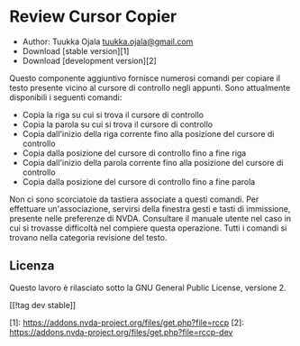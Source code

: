 # Review Cursor Copier #

* Author: Tuukka Ojala <tuukka.ojala@gmail.com>
* Download [stable version][1]
* Download [development version][2]

Questo componente aggiuntivo fornisce numerosi comandi per copiare il testo
presente vicino al cursore di controllo  negli appunti. Sono attualmente
disponibili i seguenti comandi:

* Copia la riga su cui si trova il cursore di controllo
* Copia la parola su cui si trova il cursore di controllo
* Copia dall'inizio della riga corrente fino alla posizione del cursore di
  controllo
* Copia dalla posizione del cursore di controllo fino a fine riga
* Copia dall'inizio della parola corrente fino alla posizione del cursore di
  controllo
* Copia dalla posizione del cursore di controllo fino a fine parola

Non ci sono scorciatoie da tastiera associate a questi comandi. Per
effettuare un'associazione, servirsi della finestra gesti e tasti di
immissione, presente nelle preferenze di NVDA. Consultare il manuale utente
nel caso in cui si trovasse difficoltà nel compiere questa operazione. Tutti
i comandi si trovano nella categoria revisione del testo.

## Licenza

Questo lavoro è rilasciato sotto la GNU General Public License, versione 2.

[[!tag dev stable]]

[1]: https://addons.nvda-project.org/files/get.php?file=rccp [2]:
https://addons.nvda-project.org/files/get.php?file=rccp-dev
